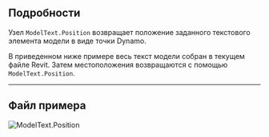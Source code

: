 ## Подробности
Узел `ModelText.Position` возвращает положение заданного текстового элемента модели в виде точки Dynamo.

В приведенном ниже примере весь текст модели собран в текущем файле Revit. Затем местоположения возвращаются с помощью `ModelText.Position`.
___
## Файл примера

![ModelText.Position](./Revit.Elements.ModelText.Position_img.jpg)
